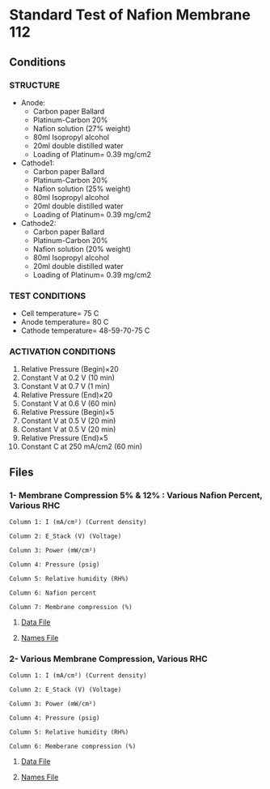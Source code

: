 # Standard Test of Nafion Membrane 112

## Conditions

### STRUCTURE
- Anode: 
	- Carbon paper Ballard
	- Platinum-Carbon 20% 
	- Nafion solution (27% weight)
	- 80ml Isopropyl alcohol
	- 20ml double distilled water 
	- Loading of Platinum= 0.39 mg/cm2
- Cathode1: 
	- Carbon paper Ballard
	- Platinum-Carbon 20%
	- Nafion solution (25% weight)
	- 80ml Isopropyl alcohol
	- 20ml double distilled water
	- Loading of Platinum= 0.39 mg/cm2
- Cathode2:
	- Carbon paper Ballard
	- Platinum-Carbon 20%
	- Nafion solution (20% weight)
	- 80ml Isopropyl alcohol
	- 20ml double distilled water 
	- Loading of Platinum= 0.39 mg/cm2

### TEST CONDITIONS
- Cell temperature= 75 C
- Anode temperature= 80 C
- Cathode temperature= 48-59-70-75 C

### ACTIVATION CONDITIONS
1. Relative Pressure (Begin)×20
2. Constant V at 0.2 V (10 min)
3. Constant V at 0.7 V (1 min)
4. Relative Pressure (End)×20
5. Constant V at 0.6 V (60 min)
6. Relative Pressure (Begin)×5
7. Constant V at 0.5 V (20 min)
8. Constant V at 0.5 V (20 min)
9. Relative Pressure (End)×5
10. Constant C at 250 mA/cm2 (60 min)

## Files

### 1- Membrane Compression 5% & 12% : Various Nafion Percent, Various RHC			

```
Column 1: I (mA/cm²) (Current density)

Column 2: E_Stack (V) (Voltage)

Column 3: Power (mW/cm²)

Column 4: Pressure (psig) 

Column 5: Relative humidity (RH%)

Column 6: Nafion percent

Column 7: Membrane compression (%)
```			
	

1. [Data File](1.csv)		

2. [Names File](1.names)


### 2- Various Membrane Compression, Various RHC


```
Column 1: I (mA/cm²) (Current density)

Column 2: E_Stack (V) (Voltage)

Column 3: Power (mW/cm²)

Column 4: Pressure (psig) 

Column 5: Relative humidity (RH%) 

Column 6: Memberane compression (%) 
```

1. [Data File](2.csv)		

2. [Names File](2.names)
